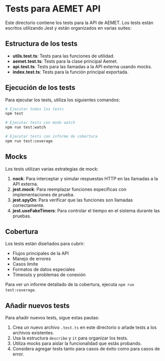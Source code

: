 # Tests para AEMET API

Este directorio contiene los tests para la API de AEMET. Los tests están escritos utilizando Jest y están organizados en varias suites:

## Estructura de los tests

- **utils.test.ts**: Tests para las funciones de utilidad.
- **aemet.test.ts**: Tests para la clase principal Aemet.
- **api.test.ts**: Tests para las llamadas a la API externa usando mocks.
- **index.test.ts**: Tests para la función principal exportada.

## Ejecución de los tests

Para ejecutar los tests, utiliza los siguientes comandos:

```bash
# Ejecutar todos los tests
npm test

# Ejecutar tests con modo watch
npm run test:watch

# Ejecutar tests con informe de cobertura
npm run test:coverage
```

## Mocks

Los tests utilizan varias estrategias de mock:

1. **nock**: Para interceptar y simular respuestas HTTP en las llamadas a la API externa.
2. **jest.mock**: Para reemplazar funciones específicas con implementaciones de prueba.
3. **jest.spyOn**: Para verificar que las funciones son llamadas correctamente.
4. **jest.useFakeTimers**: Para controlar el tiempo en el sistema durante las pruebas.

## Cobertura

Los tests están diseñados para cubrir:

- Flujos principales de la API
- Manejo de errores
- Casos límite
- Formatos de datos especiales
- Timeouts y problemas de conexión

Para ver un informe detallado de la cobertura, ejecuta `npm run test:coverage`.

## Añadir nuevos tests

Para añadir nuevos tests, sigue estas pautas:

1. Crea un nuevo archivo `.test.ts` en este directorio o añade tests a los archivos existentes.
2. Usa la estructura `describe` y `it` para organizar los tests.
3. Utiliza mocks para aislar la funcionalidad que estás probando.
4. Considera agregar tests tanto para casos de éxito como para casos de error. 